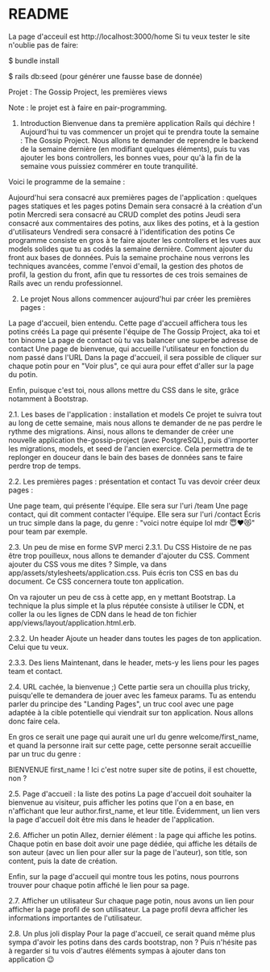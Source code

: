 # README
La page d'acceuil est http://localhost:3000/home
Si tu veux tester le site n'oublie pas de faire:

$ bundle install

$ rails db:seed (pour générer une fausse base de donnée)

Projet : The Gossip Project, les premières views

Note : le projet est à faire en pair-programming.

1. Introduction
Bienvenue dans ta première application Rails qui déchire ! Aujourd'hui tu vas commencer un projet qui te prendra toute la semaine : The Gossip Project. Nous allons te demander de reprendre le backend de la semaine dernière (en modifiant quelques éléments), puis tu vas ajouter les bons controllers, les bonnes vues, pour qu'à la fin de la semaine vous puissiez commérer en toute tranquilité.

Voici le programme de la semaine :

Aujourd'hui sera consacré aux premières pages de l'application : quelques pages statiques et les pages potins
Demain sera consacré à la création d'un potin
Mercredi sera consacré au CRUD complet des potins
Jeudi sera consacré aux commentaires des potins, aux likes des potins, et à la gestion d'utilisateurs
Vendredi sera consacré à l'identification des potins
Ce programme consiste en gros à te faire ajouter les controllers et les vues aux models solides que tu as codés la semaine dernière. Comment ajouter du front aux bases de données. Puis la semaine prochaine nous verrons les techniques avancées, comme l'envoi d'email, la gestion des photos de profil, la gestion du front, afin que tu ressortes de ces trois semaines de Rails avec un rendu professionnel.

2. Le projet
Nous allons commencer aujourd'hui par créer les premières pages :

La page d'accueil, bien entendu. Cette page d'accueil affichera tous les potins créés
La page qui présente l'équipe de The Gossip Project, aka toi et ton binome
La page de contact où tu vas balancer une superbe adresse de contact
Une page de bienvenue, qui accueille l'utilisateur en fonction du nom passé dans l'URL
Dans la page d'accueil, il sera possible de cliquer sur chaque potin pour en "Voir plus", ce qui aura pour effet d'aller sur la page du potin.

Enfin, puisque c'est toi, nous allons mettre du CSS dans le site, grâce notamment à Bootstrap.

2.1. Les bases de l'application : installation et models
Ce projet te suivra tout au long de cette semaine, mais nous allons te demander de ne pas perdre le rythme des migrations. Ainsi, nous allons te demander de créer une nouvelle application the-gossip-project (avec PostgreSQL), puis d'importer les migrations, models, et seed de l'ancien exercice. Cela permettra de te replonger en douceur dans le bain des bases de données sans te faire perdre trop de temps.

2.2. Les premières pages : présentation et contact
Tu vas devoir créer deux pages :

Une page team, qui présente l'équipe. Elle sera sur l'uri /team
Une page contact, qui dit comment contacter l'équipe. Elle sera sur l'uri /contact
Écris un truc simple dans la page, du genre : "voici notre équipe lol mdr 😇❤️😻" pour team par exemple.

2.3. Un peu de mise en forme SVP merci
2.3.1. Du CSS
Histoire de ne pas être trop pouilleux, nous allons te demander d'ajouter du CSS. Comment ajouter du CSS vous me dites ? Simple, va dans app/assets/stylesheets/application.css. Puis écris ton CSS en bas du document. Ce CSS concernera toute ton application.

On va rajouter un peu de css à cette app, en y mettant Bootstrap. La technique la plus simple et la plus réputée consiste à utiliser le CDN, et coller la ou les lignes de CDN dans le head de ton fichier app/views/layout/application.html.erb.

2.3.2. Un header
Ajoute un header dans toutes les pages de ton application. Celui que tu veux.

2.3.3. Des liens
Maintenant, dans le header, mets-y les liens pour les pages team et contact.

2.4. URL cachée, la bienvenue ;)
Cette partie sera un chouilla plus tricky, puisqu'elle te demandera de jouer avec les fameux params. Tu as entendu parler du principe des "Landing Pages", un truc cool avec une page adaptée à la cible potentielle qui viendrait sur ton application. Nous allons donc faire cela.

En gros ce serait une page qui aurait une url du genre welcome/first_name, et quand la personne irait sur cette page, cette personne serait accueillie par un truc du genre :

BIENVENUE first_name ! Ici c'est notre super site de potins, il est chouette, non ?

2.5. Page d'accueil : la liste des potins
La page d'accueil doit souhaiter la bienvenue au visiteur, puis afficher les potins que l'on a en base, en n'affichant que leur author.first_name, et leur title. Évidemment, un lien vers la page d'accueil doit être mis dans le header de l'application.

2.6. Afficher un potin
Allez, dernier élément : la page qui affiche les potins. Chaque potin en base doit avoir une page dédiée, qui affiche les détails de son auteur (avec un lien pour aller sur la page de l'auteur), son title, son content, puis la date de création.

Enfin, sur la page d'accueil qui montre tous les potins, nous pourrons trouver pour chaque potin affiché le lien pour sa page.

2.7. Afficher un utilisateur
Sur chaque page potin, nous avons un lien pour afficher la page profil de son utilisateur. La page profil devra afficher les informations importantes de l'utilisateur.

2.8. Un plus joli display
Pour la page d'accueil, ce serait quand même plus sympa d'avoir les potins dans des cards bootstrap, non ? Puis n'hésite pas à regarder si tu vois d'autres éléments sympas à ajouter dans ton application 😉
